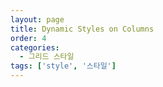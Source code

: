```yaml
---
layout: page
title: Dynamic Styles on Columns
order: 4
categories:
  - 그리드 스타일
tags: ['style', '스타일']
---
```

